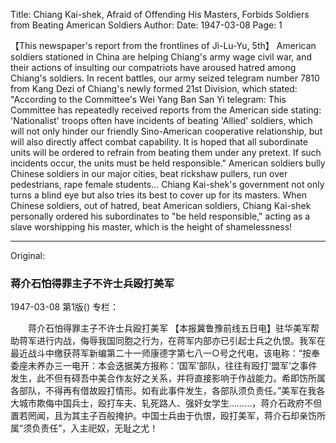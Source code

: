 Title: Chiang Kai-shek, Afraid of Offending His Masters, Forbids Soldiers from Beating American Soldiers
Author:
Date: 1947-03-08
Page: 1

【This newspaper's report from the frontlines of Ji-Lu-Yu, 5th】 American soldiers stationed in China are helping Chiang's army wage civil war, and their actions of insulting our compatriots have aroused hatred among Chiang's soldiers. In recent battles, our army seized telegram number 7810 from Kang Dezi of Chiang's newly formed 21st Division, which stated: "According to the Committee's Wei Yang Ban San Yi telegram: This Committee has repeatedly received reports from the American side stating: 'Nationalist' troops often have incidents of beating 'Allied' soldiers, which will not only hinder our friendly Sino-American cooperative relationship, but will also directly affect combat capability. It is hoped that all subordinate units will be ordered to refrain from beating them under any pretext. If such incidents occur, the units must be held responsible." American soldiers bully Chinese soldiers in our major cities, beat rickshaw pullers, run over pedestrians, rape female students... Chiang Kai-shek's government not only turns a blind eye but also tries its best to cover up for its masters. When Chinese soldiers, out of hatred, beat American soldiers, Chiang Kai-shek personally ordered his subordinates to "be held responsible," acting as a slave worshipping his master, which is the height of shamelessness!



<hr /> 

Original: 


### 蒋介石怕得罪主子不许士兵殴打美军

1947-03-08
第1版()
专栏：

　　蒋介石怕得罪主子不许士兵殴打美军
    【本报冀鲁豫前线五日电】驻华美军帮助蒋军进行内战，侮辱我国同胞之行为，在蒋军内部亦已引起士兵之仇恨。我军在最近战斗中缴获蒋军新编第二十一师康德字第七八一○号之代电，该电称：“按奉委座未养办三一电开：本会迭据美方报称：‘国军’部队，往往有殴打‘盟军’之事件发生，此不但有碍吾中美合作友好之关系，并将直接影响于作战能力。希即饬所属各部队，不得再有借故殴打情形。如有此事件发生，各部队须负责任。”美军在我各大城市欺侮中国兵士，殴打车夫、轧死路人、强奸女学生………，蒋介石政府不但置若罔闻，且为其主子百般掩护。中国士兵由于仇恨，殴打美军，蒋介石却亲饬所属“须负责任”，入主祀奴，无耻之尤！
